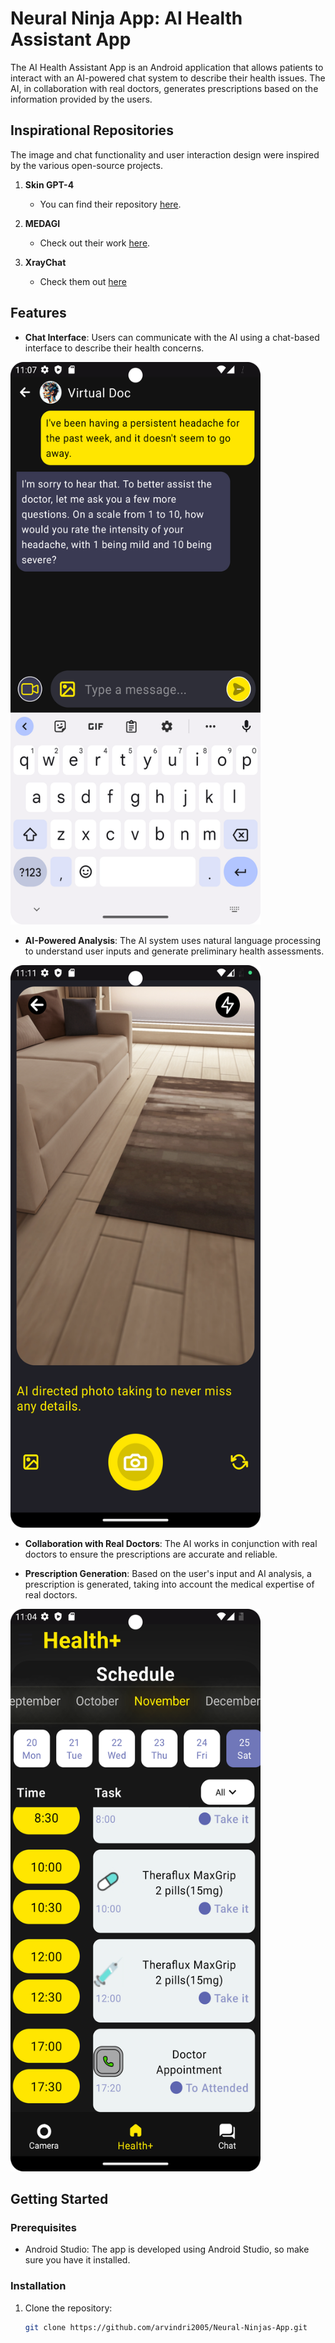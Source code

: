 # Neural Ninja App: AI Health Assistant App

The AI Health Assistant App is an Android application that allows patients to interact with an AI-powered chat system to describe their health issues. The AI, in collaboration with real doctors, generates prescriptions based on the information provided by the users.

## Inspirational Repositories
The image and chat functionality and user interaction design were inspired by the various open-source projects.

1. **Skin GPT-4**
   - You can find their repository [here](https://github.com/JoshuaChou2018/SkinGPT-4).

2. **MEDAGI**
   - Check out their work [here](https://github.com/JoshuaChou2018/MedAGI).
     
3. **XrayChat**
   - Check them out [here](https://github.com/UCSD-AI4H/XrayChat)


## Features

- **Chat Interface**: Users can communicate with the AI using a chat-based interface to describe their health concerns.
<img src="Screenshots/Chat.png" width="400" height="900" alt="Chat Screen">


- **AI-Powered Analysis**: The AI system uses natural language processing to understand user inputs and generate preliminary health assessments.
<img src="Screenshots/Camera.png" width="400" height="900" alt="Camera Screen">

- **Collaboration with Real Doctors**: The AI works in conjunction with real doctors to ensure the prescriptions are accurate and reliable.

- **Prescription Generation**: Based on the user's input and AI analysis, a prescription is generated, taking into account the medical expertise of real doctors.
<img src="Screenshots/Home.png" width="400" height="900" alt="Home Screen">

## Getting Started

### Prerequisites

- Android Studio: The app is developed using Android Studio, so make sure you have it installed.

### Installation

1. Clone the repository:

   ```bash
   git clone https://github.com/arvindri2005/Neural-Ninjas-App.git

